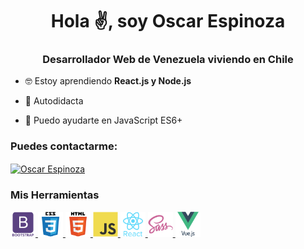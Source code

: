 <h1 align="center">Hola ✌️, soy Oscar Espinoza</h1>
<h3 align="center">Desarrollador Web de Venezuela viviendo en Chile</h3>

- 🤓 Estoy aprendiendo **React.js y Node.js**

- 📖 Autodidacta

- 🤔 Puedo ayudarte en JavaScript ES6+

<h3 align="left">Puedes contactarme:</h3>
<p align="left">
<a href="https://www.linkedin.com/in/oscarespinoza-soto/" target="_blank"><img align="center" src="https://cdn.jsdelivr.net/npm/simple-icons@3.0.1/icons/linkedin.svg" alt="Oscar Espinoza" height="30" width="40" /></a>
</p>

<h3 align="left">Mis Herramientas</h3>
<p align="left"> <a href="https://getbootstrap.com" target="_blank"> <img src="https://raw.githubusercontent.com/devicons/devicon/master/icons/bootstrap/bootstrap-plain-wordmark.svg" alt="bootstrap" width="40" height="40"/> </a> <a href="https://www.w3schools.com/css/" target="_blank"> <img src="https://raw.githubusercontent.com/devicons/devicon/master/icons/css3/css3-original-wordmark.svg" alt="css3" width="40" height="40"/> </a> <a href="https://www.w3.org/html/" target="_blank"> <img src="https://raw.githubusercontent.com/devicons/devicon/master/icons/html5/html5-original-wordmark.svg" alt="html5" width="40" height="40"/> </a> <a href="https://developer.mozilla.org/en-US/docs/Web/JavaScript" target="_blank"> <img src="https://raw.githubusercontent.com/devicons/devicon/master/icons/javascript/javascript-original.svg" alt="javascript" width="40" height="40"/> </a> <a href="https://reactjs.org/" target="_blank"> <img src="https://raw.githubusercontent.com/devicons/devicon/master/icons/react/react-original-wordmark.svg" alt="react" width="40" height="40"/> </a> <a href="https://sass-lang.com" target="_blank"> <img src="https://raw.githubusercontent.com/devicons/devicon/master/icons/sass/sass-original.svg" alt="sass" width="40" height="40"/> </a> <a href="https://vuejs.org/" target="_blank"> <img src="https://raw.githubusercontent.com/devicons/devicon/master/icons/vuejs/vuejs-original-wordmark.svg" alt="vuejs" width="40" height="40"/> </a></p>
